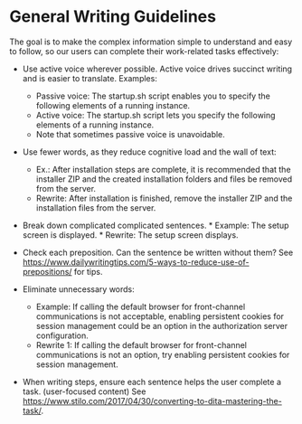 # General Writing Guidelines
The goal is to make the complex information simple to understand and easy to follow, so our users can complete their work-related tasks effectively:

* Use active voice wherever possible. Active voice drives succinct writing and is easier to translate. Examples:
    * Passive voice: The startup.sh script enables you to specify the following elements of a running instance.
    * Active voice: The startup.sh script lets you specify the following elements of a running instance.
    * Note that sometimes passive voice is unavoidable.  

* Use fewer words, as they reduce cognitive load and the wall of text:
    * Ex.: After installation steps are complete, it is recommended that the installer ZIP and the created installation folders and files be removed from the server.
    * Rewrite: After installation is finished, remove the installer ZIP and the installation files from the server. 
      
* Break down complicated complicated sentences.
      * Example: The setup screen is displayed.
      * Rewrite: The setup screen displays.

* Check each preposition. Can the sentence be written without them? See https://www.dailywritingtips.com/5-ways-to-reduce-use-of-prepositions/ for tips.

*  Eliminate unnecessary words:
      * Example: If calling the default browser for front-channel communications is not acceptable, enabling persistent cookies for session management could be an option in the authorization server configuration. 
      * Rewrite 1: If calling the default browser for front-channel communications is not an option, try enabling persistent cookies for session management.

* When writing steps, ensure each sentence helps the user complete a task. (user-focused content)
  See https://www.stilo.com/2017/04/30/converting-to-dita-mastering-the-task/. 
